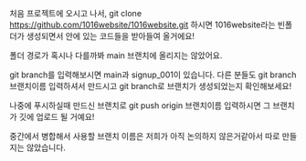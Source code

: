 처음 프로젝트에 오시고 나서,
git clone https://github.com/1016website/1016website.git 하시면 1016website라는 빈폴더가 생성되면서 안에 있는 코드들을 받아들여 올거에요!

폴더 경로가 혹시나 다를까봐 main 브랜치에 올리지는 않았어요.

git branch를 입력해보시면 main과 signup_001이 있습니다. 다른 분들도 git branch 브랜치이름 입력하셔서 만드시고 git branch로 브랜치가 생성되었는지 확인해보세요!

나중에 푸시하실때 만드신 브랜치로 git push origin 브랜치이름 입력하시면 그 브랜치가 깃에 업로드 될 거예요!

중간에서 병합해서 사용할 브랜치 이름은 저희가 아직 논의하지 않은거같아서 따로 만들지는 않았습니다.
